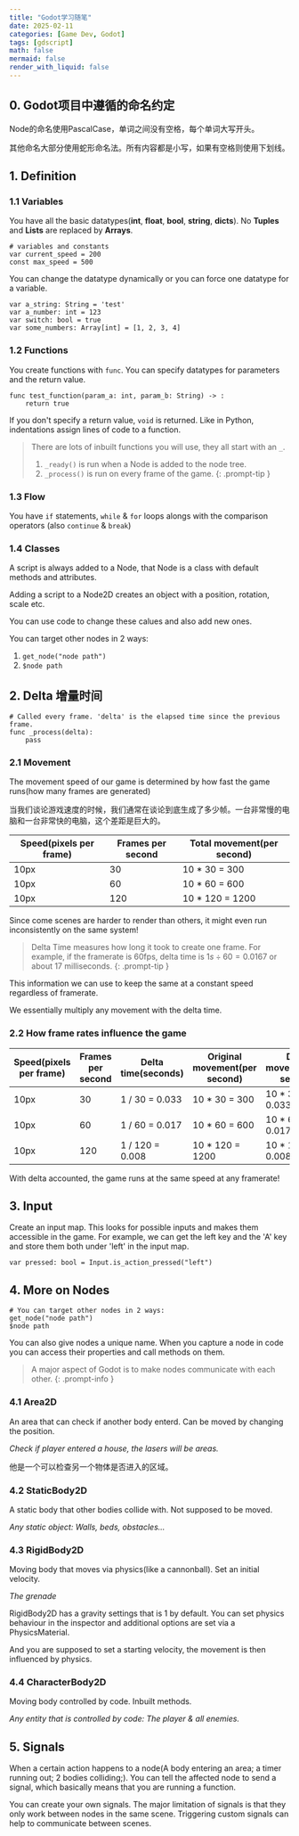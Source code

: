 ```yaml
---
title: "Godot学习随笔"
date: 2025-02-11
categories: [Game Dev, Godot]
tags: [gdscript]
math: false
mermaid: false
render_with_liquid: false
---
```


## 0. Godot项目中遵循的命名约定

Node的命名使用PascalCase，单词之间没有空格，每个单词大写开头。

其他命名大部分使用蛇形命名法。所有内容都是小写，如果有空格则使用下划线。

## 1. Definition

### 1.1 Variables
You have all the basic datatypes(**int**, **float**, **bool**, **string**, **dicts**). No **Tuples** and **Lists** are replaced by **Arrays**.

```gdscript
# variables and constants
var current_speed = 200
const max_speed = 500
```

You can change the datatype dynamically or you can force one datatype for a variable.

```gdscript
var a_string: String = 'test'
var a_number: int = 123
var switch: bool = true
var some_numbers: Array[int] = [1, 2, 3, 4]
```

### 1.2 Functions

You create functions with `func`. You can specify datatypes for parameters and the return value.

```gdscript
func test_function(param_a: int, param_b: String) -> :
    return true
```

If you don't specify a return value, `void` is returned. Like in Python, indentations assign lines of code to a function.

> There are lots of inbuilt functions you will use, they all start with an `_`.
> 1. `_ready()` is run when a Node is added to the node tree.
> 2. `_process()` is run on every frame of the game.
{: .prompt-tip }

### 1.3 Flow

You have `if` statements, `while` & `for` loops alongs with the comparison operators (also `continue` & `break`)

### 1.4 Classes

A script is always added to a Node, that Node is a class with default methods and attributes.

Adding a script to a Node2D creates an object with a position, rotation, scale etc.

You can use code to change these calues and also add new ones.

You can target other nodes in 2 ways:
1. `get_node("node path")`
2. `$node path`

## 2. Delta 增量时间

```gdscript
# Called every frame. 'delta' is the elapsed time since the previous frame.
func _process(delta):
    pass
```

### 2.1 Movement

The movement speed of our game is determined by how fast the game runs(how many frames are generated)

当我们谈论游戏速度的时候，我们通常在谈论到底生成了多少帧。一台非常慢的电脑和一台非常快的电脑，这个差距是巨大的。

| Speed(pixels per frame) | Frames per second | Total movement(per second) |
| --- | --- | --- |
| 10px | 30 | 10 * 30 = 300 |
| 10px | 60 | 10 * 60 = 600 |
| 10px | 120 | 10 * 120 = 1200 |

Since come scenes are harder to render than others, it might even run inconsistently on the same system!

> Delta Time measures how long it took to create one frame.
> For example, if the framerate is 60fps, delta time is $1s \div 60 = 0.0167$ or about 17 milliseconds.
{: .prompt-tip }

This information we can use to keep the same at a constant speed regardless of framerate.

We essentially multiply any movement with the delta time.

### 2.2 How frame rates influence the game

| Speed(pixels per frame) | Frames per second | Delta time(seconds) | Original movement(per second) | Delta movement(per second) |
| --- | --- | --- | --- | --- |
| 10px | 30 | 1 / 30 = 0.033 | 10 * 30 = 300 | 10 * 30 * 0.033 = 10 | 
| 10px | 60 | 1 / 60 = 0.017 | 10 * 60 = 600 | 10 * 60 * 0.017 = 10 |
| 10px | 120 | 1 / 120 = 0.008 | 10 * 120 = 1200 | 10 * 120 * 0.008 = 10 |

With delta accounted, the game runs at the same speed at any framerate!

## 3. Input

Create an input map. This looks for possible inputs and makes them accessible in the game. For example, we can get the left key and the 'A' key and store them both under 'left' in the input map.

```gdscript
var pressed: bool = Input.is_action_pressed("left")
```

## 4. More on Nodes

```gdscript
# You can target other nodes in 2 ways:
get_node("node path")
$node path
```

You can also give nodes a unique name. When you capture a node in code you can access their properties and call methods on them.

> A major aspect of Godot is to make nodes communicate with each other.
{: .prompt-info }

### 4.1 Area2D

An area that can check if another body enterd. Can be moved by changing the position.

*Check if player entered a house, the lasers will be areas.*

他是一个可以检查另一个物体是否进入的区域。

### 4.2 StaticBody2D

A static body that other bodies collide with. Not supposed to be moved.

*Any static object: Walls, beds, obstacles...*

### 4.3 RigidBody2D

Moving body that moves via physics(like a cannonball). Set an initial velocity.

*The grenade*

RigidBody2D has a gravity settings that is 1 by default. You can set physics behaviour in the inspector and additional options are set via a PhysicsMaterial.

And you are supposed to set a starting velocity, the movement is then influenced by physics.

### 4.4 CharacterBody2D

Moving body controlled by code. Inbuilt methods.

*Any entity that is controlled by code: The player & all enemies.*


## 5. Signals

When a certain action happens to a node(A body entering an area; a timer running out; 2 bodies colliding;). You can tell the affected node to send a signal, which basically means that you are running a function.

You can create your own signals. The major limitation of signals is that they only work between nodes in the same scene. Triggering custom signals can help to communicate between scenes.
